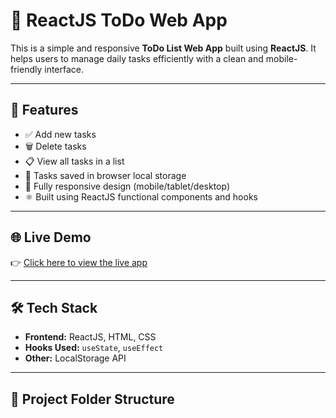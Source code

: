 # 📝 ReactJS ToDo Web App

This is a simple and responsive **ToDo List Web App** built using **ReactJS**. It helps users to manage daily tasks efficiently with a clean and mobile-friendly interface.

---

## 🚀 Features

- ✅ Add new tasks
- 🗑️ Delete tasks
- 📋 View all tasks in a list
- 💾 Tasks saved in browser local storage
- 📱 Fully responsive design (mobile/tablet/desktop)
- ⚛️ Built using ReactJS functional components and hooks

---

## 🌐 Live Demo

👉 [Click here to view the live app](https://your-live-demo-link.com)

---

## 🛠️ Tech Stack

- **Frontend:** ReactJS, HTML, CSS
- **Hooks Used:** `useState`, `useEffect`
- **Other:** LocalStorage API

---

## 📁 Project Folder Structure


